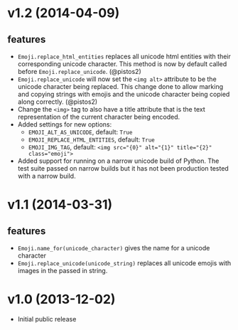 # v1.2 (2014-04-09)

## features

* `Emoji.replace_html_entities` replaces all unicode html entities
  with their corresponding unicode character. This method is now by
  default called before `Emoji.replace_unicode`. (@pistos2)
* `Emoji.replace_unicode` will now set the `<img alt>` attribute to be
  the unicode character being replaced. This change done to allow
  marking and copying strings with emojis and the unicode character
  being copied along correctly. (@pistos2)
* Change the `<img>` tag to also have a title attribute that is the
  text representation of the current character being encoded.
* Added settings for new options:
  - `EMOJI_ALT_AS_UNICODE`, default: `True`
  - `EMOJI_REPLACE_HTML_ENTITIES`, default: `True`
  - `EMOJI_IMG_TAG`, default: 
       `<img src="{0}" alt="{1}" title="{2}" class="emoji">`
* Added support for running on a narrow unicode build of Python. 
  The test suite passed on narrow builds but it has not been production
  tested with a narrow build.
  

# v1.1 (2014-03-31)

## features

* `Emoji.name_for(unicode_character)` gives the name for a unicode character
* `Emoji.replace_unicode(unicode_string)` replaces all unicode emojis
  with images in the passed in string.

# v1.0 (2013-12-02)

* Initial public release
